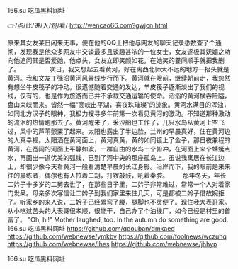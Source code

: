 
166.su 吃瓜黑料网址




👉/点/此/进/入/观/看/ http://wencao66.com?gwjcn.html




原来其女友某日闲来无事，便在他的QQ上把他与网友的聊天记录悉数查了个通彻，发现我是他众多网友中交谈最多且谈趣甚浓的一位女士，女友遂极其妩媚之功向他追问其是否爱她，他点头，女友立即笑颜如花，在她笑的霎间顺手就把我删了。　　　
　　次日，我又想起去看黄河，好在离西北师大不远的地方一抬头就是黄河。我和文友丁强沿黄河风景线步行而下。黄河就在眼前，继续朝前走，我忽然有想坐牛皮筏子的冲动。很遗憾随着交通的发达，羊皮筏子逐渐淡出了我们的视线，仅有的，也是作为旅游而已并不承载交通运输的使命。滔滔的黄河横吞险隘，盘山束峡而来。皆然一幅“高峡出平湖，喜夜珠璀璨”的迹象。黄河水满目的浑浊，如同北方汉子的眼神，我极力搜寻多年前第一次看见黄河的激动。不知道那种激动的流泪的热情跑那去了。黄河醒来了，采沙船也工作了，几只水鸟从黄河上空飞过，风中的芦苇颤栗了起来。太阳也露出了半边脸，兰州的早晨真好，住在黄河边的人真幸福。太阳洒在黄河面上，黄河真黄，黄的如同镀上了金子，那日夜兼程的黄河，在宽阔的河面上平静如波，一群自由的水鸟一个俯冲，在河面上来个蜻蜓点水，再画出一道优美的弧线，已到了河中央的那座孤岛上。虽说我寓居在长江边上，却很少像今天看黄河一般看清楚早晨的长江身影。沿岸而下，我的眼前是来来往的晨练者，偶尔也有人拉着二胡，打锣敲鼓，吼着秦腔。
　　那年冬天，年长二妗子十多岁的二舅去世了，在那些日子里，二妗子非常难过，常常一个人对着家门发呆。母亲多次写信让二妗子到我们家里来住几天，可是都被二妗子借故婉拒了。听家乡的来人说，二妗子已经累弯了腰，腿脚也不灵便了。现住我大表哥家。从小吃过苦头的大表哥很孝顺，很能干，自己办了个油线厂，如今已经是村里的首富了。
"Oh, hi!"
Mother laughed, too.
In the autumn do something are good.
166.su 吃瓜黑料网址 https://github.com/qdouban/dmkaed
https://github.com/webnewse/ymkbv
https://github.com/foolnews/wczuhq
https://github.com/webnewse/lhes
https://github.com/webnewse/jhhyp





166.su 吃瓜黑料网址
